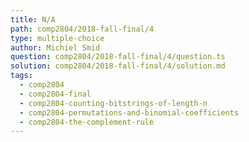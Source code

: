 ```yaml
---
title: N/A
path: comp2804/2018-fall-final/4
type: multiple-choice
author: Michiel Smid
question: comp2804/2018-fall-final/4/question.ts
solution: comp2804/2018-fall-final/4/solution.md
tags:
  - comp2804
  - comp2804-final
  - comp2804-counting-bitstrings-of-length-n
  - comp2804-permutations-and-binomial-coefficients
  - comp2804-the-complement-rule
---
```

